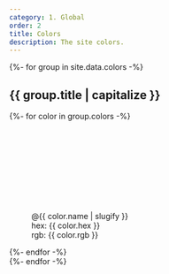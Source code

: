 ```yaml
---
category: 1. Global
order: 2
title: Colors
description: The site colors.
---
```


<style type="text/css">
    .pattern-box {
        border-radius: 3px;
        display: block;
        height:150px;
        width: 100%;
        min-width: 150px;
    }
</style>

{%- for group in site.data.colors -%}
<h2>{{ group.title | capitalize }}</h2>
<div class="gallery">
    {%- for color in group.colors -%}
        <figure class="gallery-item">
            <div class="gallery-icon">
                <span class="pattern-box" style="background: #{{ color.hex }};"></span>
            </div>
            <figcaption class="wp-caption-text gallery-caption">
                @{{ color.name | slugify }}<br>
                hex: {{ color.hex }}<br>
                rgb: {{ color.rgb }}
            </figcaption>
        </figure>
    {%- endfor -%}
</div>
{%- endfor -%}
